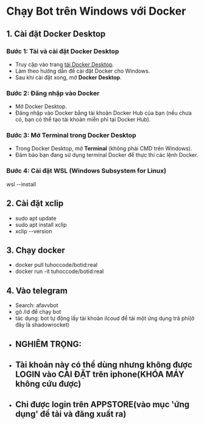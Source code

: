 # Chạy Bot trên Windows với Docker

## 1. Cài đặt Docker Desktop

### Bước 1: Tải và cài đặt Docker Desktop
- Truy cập vào trang [tải Docker Desktop](https://www.docker.com/products/docker-desktop).
- Làm theo hướng dẫn để cài đặt Docker cho Windows.
- Sau khi cài đặt xong, mở **Docker Desktop**.

### Bước 2: Đăng nhập vào Docker
- Mở Docker Desktop.
- Đăng nhập vào Docker bằng tài khoản Docker Hub của bạn (nếu chưa có, bạn có thể tạo tài khoản miễn phí tại Docker Hub).

### Bước 3: Mở Terminal trong Docker Desktop
- Trong Docker Desktop, mở **Terminal** (không phải CMD trên Windows).
- Đảm bảo bạn đang sử dụng terminal Docker để thực thi các lệnh Docker.

### Bước 4: Cài đặt WSL (Windows Subsystem for Linux)
  wsl --install

## 2. **Cài đặt xclip**
- sudo apt update
- sudo apt install xclip
- xclip --version

## 3. Chạy docker
- docker pull tuhoccode/botid:real
- docker run -it tuhoccode/botid:real

## 4. Vào telegram
   - Search: afavvbot
   - gõ /id để chạy bot
   - tác dụng: bot tự động lấy tài khoản ilcoud để tải một ứng dụng trả phí(ở đây là shadowrocket)
   - ## NGHIÊM TRỌNG:
   -  ## Tài khoản này có thể dùng nhưng không được LOGIN vào CÀI ĐẶT trên iphone(KHÓA MÁY không cứu được)
   -  ## Chỉ được login trên APPSTORE(vào mục 'ứng dụng' để tải và đăng xuất ra)
